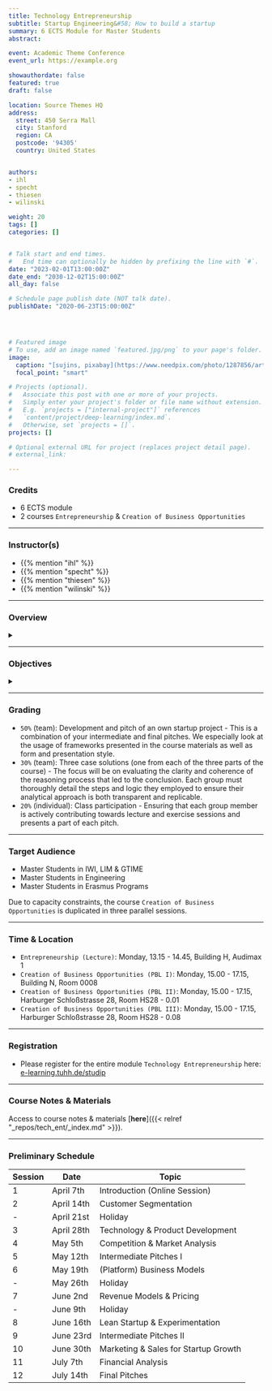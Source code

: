 ```yaml
---
title: Technology Entrepreneurship
subtitle: Startup Engineering&#58; How to build a startup
summary: 6 ECTS Module for Master Students
abstract: 

event: Academic Theme Conference
event_url: https://example.org

showauthordate: false
featured: true
draft: false

location: Source Themes HQ
address:
  street: 450 Serra Mall
  city: Stanford
  region: CA
  postcode: '94305'
  country: United States


authors:
- ihl
- specht
- thiesen
- wilinski

weight: 20
tags: []
categories: []


# Talk start and end times.
#   End time can optionally be hidden by prefixing the line with `#`.
date: "2023-02-01T13:00:00Z"
date_end: "2030-12-02T15:00:00Z"
all_day: false

# Schedule page publish date (NOT talk date).
publishDate: "2020-06-23T15:00:00Z"




# Featured image
# To use, add an image named `featured.jpg/png` to your page's folder. 
image:
  caption: "[sujins, pixabay](https://www.needpix.com/photo/1287856/artificial-intelligence-technology-futuristic-science-intelligence-business-free-pictures-free-photos-free-images), [cc0](https://creativecommons.org/share-your-work/public-domain/cc0/)"
  focal_point: "smart"

# Projects (optional).
#   Associate this post with one or more of your projects.
#   Simply enter your project's folder or file name without extension.
#   E.g. `projects = ["internal-project"]` references 
#   `content/project/deep-learning/index.md`.
#   Otherwise, set `projects = []`.
projects: []

# Optional external URL for project (replaces project detail page).
# external_link: 

---
```


### Credits

* 6 ECTS module
* 2 courses `Entrepreneurship` & `Creation of Business Opportunities`

***

### Instructor(s)

* {{% mention "ihl" %}}
* {{% mention "specht" %}}
* {{% mention "thiesen" %}}
* {{% mention "wilinski" %}}

***

### Overview
<details class="description" close><summary data-close="Show" data-open="Hide"></summary>
Startups are temporary, team-based organizations, which can form independently, but also within established companies. They pursue one central objective: taking a business idea to market by finding and designing a repeatable and scalable business model. This entrepreneurial process involves gathering and combining resources that you do not (yet) possess and dealing with high uncertainty about what combinations of resources actually generate value. This course module is designed to introduce students to a systematic Startup Engineering approach to master the process of taking a business idea to market in light of resource contraints and uncertainty.
<br><br>
Startup Engineering takes an iterative approach, in that it favors variety and alternatives over one detailed, linear five-year business plan to reach steady state operations. From a problem solving and systems thinking perspective, Startup Engineers create different possible versions of a new venture and alternative hypotheses about value creation for customers and value capture vis-à-vis competitors. To test critical hypotheses early on, Startup Engineers engage in an evidence-based, experimental trial-and-error learning process that measures real progress.
<br><br>
The workflow in this course module is comprised of three elements:

1. {{< hl >}}(Flipped) classroom{{< /hl >}}: learning about and discussing concepts and tools currently prevailing in theory and practice of modern technology entrepreneurship.
2. {{< hl >}}Problem-based learning{{< /hl >}}: deepen an understanding of the concepts and tools by seeing them applied and applying them to real company cases.
3. {{< hl >}}Experiential learning{{< /hl >}}: applying the concepts and tools in teams to an own new startup project.

Students are invited to apply to this course module already with a startup idea and/ or team, but this is not a requirement. We will form teams and ideas in the beginning of the course. 
</details>

***

### Objectives

<details class="description" close><summary data-close="Show" data-open="Hide"></summary>

Upon completion of this course module, students will be able to:
* Apply a modern innovation toolkit relevant in both the startup & corporate world
* Analyze business opportunities in terms of its constituent elements
* Design new business models by gathering and combining relevant ideas, facts and information 
* Evaluate business opportunities and derive judgment about next steps & decisions

This course module can prepare students for the following career paths: 
* Startup founder
* Early employee in a startup
* New business development in established corporations
* Venture capital investing 

</details>


***

### Grading

* `50%` (team): Development and pitch of an own startup project - This is a combination of your intermediate and final pitches. We especially look at the usage of frameworks presented in the course materials as well as form and presentation style.
* `30%` (team): Three case solutions (one from each of the three parts of the course) - The focus will be on evaluating the clarity and coherence of the reasoning process that led to the conclusion. Each group must thoroughly detail the steps and logic they employed to ensure their analytical approach is both transparent and replicable.
* `20%` (individual): Class participation - Ensuring that each group member is actively contributing towards lecture and exercise sessions and presents a part of each pitch.


***

### Target Audience

* Master Students in IWI, LIM & GTIME
* Master Students in Engineering
* Master Students in Erasmus Programs

Due to capacity constraints, the course `Creation of Business Opportunities` is duplicated in three parallel sessions.



***

### Time & Location

* `Entrepreneurship (Lecture)`: Monday, 13.15 - 14.45, Building H, Audimax 1
* `Creation of Business Opportunities (PBL I)`: Monday, 15.00 - 17.15, Building N, Room 0008
* `Creation of Business Opportunities (PBL II)`: Monday, 15.00 - 17.15, Harburger Schloßstrasse 28, Room HS28 - 0.01
* `Creation of Business Opportunities (PBL III)`: Monday, 15.00 - 17.15, Harburger Schloßstrasse 28, Room HS28 - 0.08

***

### Registration

* Please register for the entire module `Technology Entrepreneurship` here: [e-learning.tuhh.de/studip](https://e-learning.tuhh.de/studip/dispatch.php/course/details?sem_id=2ea2b1cf8a627f6e537364e700b77f4a&again=yes) 


***

### Course Notes & Materials

Access to course notes & materials [**here**]({{< relref "_repos/tech_ent/_index.md" >}}).

***

### Preliminary Schedule


| Session | Date | Topic |
| --- | --- | --- |
| 1 | April 7th | Introduction (Online Session) |
| 2 | April 14th | Customer Segmentation |
| - | April 21st | Holiday |
| 3 | April 28th | Technology & Product Development |
| 4 | May 5th | Competition & Market Analysis |
| 5 | May 12th | Intermediate Pitches I |
| 6 | May 19th | (Platform) Business Models | 
| - | May 26th | Holiday |
| 7 | June 2nd | Revenue Models & Pricing |
| - | June 9th | Holiday |
| 8 | June 16th | Lean Startup & Experimentation |
| 9 | June 23rd | Intermediate Pitches II |
| 10 | June 30th | Marketing & Sales for Startup Growth |
| 11 | July 7th | Financial Analysis |
| 12 | July 14th | Final Pitches |





